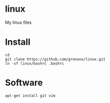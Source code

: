 # linux
My linux files

# Install

	cd
	git clone https://github.com/gronono/linux.git
	ln -sf linux/bashrc .bashrc

# Software

	apt-get install git vim
